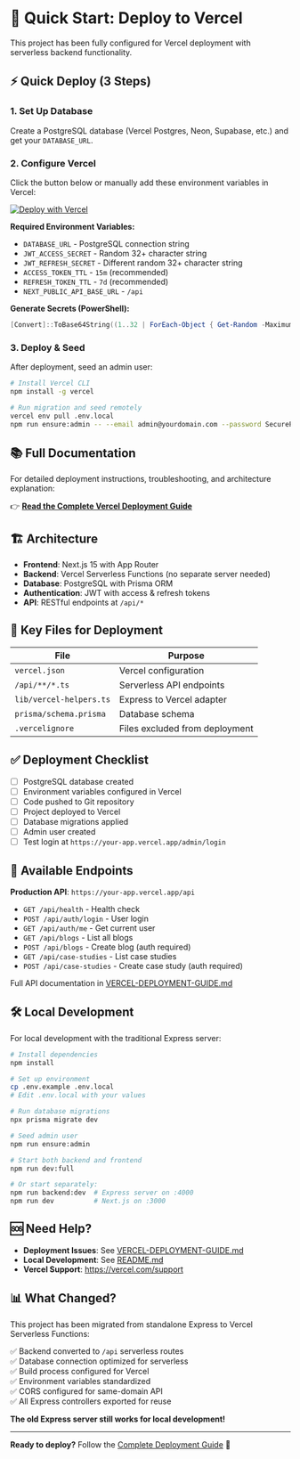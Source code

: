# 🚀 Quick Start: Deploy to Vercel

This project has been fully configured for Vercel deployment with serverless backend functionality.

## ⚡ Quick Deploy (3 Steps)

### 1. Set Up Database
Create a PostgreSQL database (Vercel Postgres, Neon, Supabase, etc.) and get your `DATABASE_URL`.

### 2. Configure Vercel
Click the button below or manually add these environment variables in Vercel:

[![Deploy with Vercel](https://vercel.com/button)](https://vercel.com/new/clone?repository-url=https://github.com/yourusername/yourrepo)

**Required Environment Variables:**
- `DATABASE_URL` - PostgreSQL connection string
- `JWT_ACCESS_SECRET` - Random 32+ character string
- `JWT_REFRESH_SECRET` - Different random 32+ character string
- `ACCESS_TOKEN_TTL` - `15m` (recommended)
- `REFRESH_TOKEN_TTL` - `7d` (recommended)
- `NEXT_PUBLIC_API_BASE_URL` - `/api`

**Generate Secrets (PowerShell):**
```powershell
[Convert]::ToBase64String((1..32 | ForEach-Object { Get-Random -Maximum 256 }))
```

### 3. Deploy & Seed
After deployment, seed an admin user:

```bash
# Install Vercel CLI
npm install -g vercel

# Run migration and seed remotely
vercel env pull .env.local
npm run ensure:admin -- --email admin@yourdomain.com --password SecurePass123!
```

## 📚 Full Documentation

For detailed deployment instructions, troubleshooting, and architecture explanation:

👉 **[Read the Complete Vercel Deployment Guide](./VERCEL-DEPLOYMENT-GUIDE.md)**

## 🏗️ Architecture

- **Frontend**: Next.js 15 with App Router
- **Backend**: Vercel Serverless Functions (no separate server needed)
- **Database**: PostgreSQL with Prisma ORM
- **Authentication**: JWT with access & refresh tokens
- **API**: RESTful endpoints at `/api/*`

## 📂 Key Files for Deployment

| File | Purpose |
|------|---------|
| `vercel.json` | Vercel configuration |
| `/api/**/*.ts` | Serverless API endpoints |
| `lib/vercel-helpers.ts` | Express to Vercel adapter |
| `prisma/schema.prisma` | Database schema |
| `.vercelignore` | Files excluded from deployment |

## ✅ Deployment Checklist

- [ ] PostgreSQL database created
- [ ] Environment variables configured in Vercel
- [ ] Code pushed to Git repository
- [ ] Project deployed to Vercel
- [ ] Database migrations applied
- [ ] Admin user created
- [ ] Test login at `https://your-app.vercel.app/admin/login`

## 🔗 Available Endpoints

**Production API**: `https://your-app.vercel.app/api`

- `GET /api/health` - Health check
- `POST /api/auth/login` - User login
- `GET /api/auth/me` - Get current user
- `GET /api/blogs` - List all blogs
- `POST /api/blogs` - Create blog (auth required)
- `GET /api/case-studies` - List case studies
- `POST /api/case-studies` - Create case study (auth required)

Full API documentation in [VERCEL-DEPLOYMENT-GUIDE.md](./VERCEL-DEPLOYMENT-GUIDE.md)

## 🛠️ Local Development

For local development with the traditional Express server:

```bash
# Install dependencies
npm install

# Set up environment
cp .env.example .env.local
# Edit .env.local with your values

# Run database migrations
npx prisma migrate dev

# Seed admin user
npm run ensure:admin

# Start both backend and frontend
npm run dev:full

# Or start separately:
npm run backend:dev  # Express server on :4000
npm run dev          # Next.js on :3000
```

## 🆘 Need Help?

- **Deployment Issues**: See [VERCEL-DEPLOYMENT-GUIDE.md](./VERCEL-DEPLOYMENT-GUIDE.md)
- **Local Development**: See [README.md](./README.md)
- **Vercel Support**: https://vercel.com/support

## 📊 What Changed?

This project has been migrated from standalone Express to Vercel Serverless Functions:

✅ Backend converted to `/api` serverless routes  
✅ Database connection optimized for serverless  
✅ Build process configured for Vercel  
✅ Environment variables standardized  
✅ CORS configured for same-domain API  
✅ All Express controllers exported for reuse  

**The old Express server still works for local development!**

---

**Ready to deploy?** Follow the [Complete Deployment Guide](./VERCEL-DEPLOYMENT-GUIDE.md) 🚀
